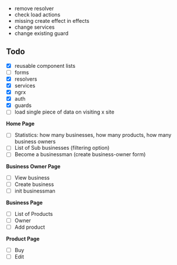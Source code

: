 - remove resolver
- check load actions
- missing create effect in effects
- change services
- change existing guard

## Todo

- [x] reusable component lists
- [ ] forms
- [x] resolvers
- [x] services
- [x] ngrx
- [x] auth
- [x] guards
- [ ] load single piece of data on visiting x site

**Home Page**

- [ ] Statistics: how many businesses, how many products, how many business owners
- [ ] List of Sub businesses (filtering option)
- [ ] Become a businessman (create business-owner form)

**Business Owner Page**

- [ ] View business
- [ ] Create business
- [ ] init businessman

**Business Page**

- [ ] List of Products
- [ ] Owner
- [ ] Add product

**Product Page**

- [ ] Buy
- [ ] Edit
